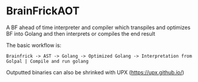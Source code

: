 # BrainFrickAOT
A BF ahead of time interpreter and compiler which transpiles and optimizes BF into Golang and then interprets or compiles the end result

The basic workflow is:
```
Brainfrick -> AST -> Golang -> Optimized Golang -> Interpretation from Golpal | Compile and run golang
```

Outputted binaries can also be shrinked with UPX (https://upx.github.io/)
